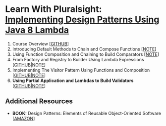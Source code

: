 # Learn With Pluralsight: [Implementing Design Patterns Using Java 8 Lambda][url.course]

1. Course Overview [[GITHUB][m1.gh]]
2. Introducing Default Methods to Chain and Compose Functions [[NOTE][m2.note]]
3. Using Function Composition and Chaining to Build Comparators [[NOTE][m3.note]]
4. From Factory and Registry to Builder Using Lambda Expressions [[GITHUB][m4.gh]|[NOTE][m4.gh.note]]
5. Implementing The Visitor Pattern Using Functions and Composition [[GITHUB][m5.gh]|[NOTE][m5.gh.note]]
6. **Using Partial Application and Lambdas to Build Validators** [[GITHUB][m6.gh]|[NOTE][m6.gh.note]] 

## Additional Resources

- **BOOK:** Design Patterns: Elements of Reusable Object-Oriented Software [[AMAZON][res.book.DesignPatterns]]

[url.course]: https://app.pluralsight.com/library/courses/implementing-design-patterns-java-8-lambda-expression

[m1.gh]:        https://github.com/reinielfc/lrn-ps-java8-lambda-design-patterns/tree/main
[m2.note]:      2-IntroducingDefaultMethodsToChainAndComposeFunctions.note.md
[m3.note]:      3-UsingFunctionCompositionAndChainingToBuildComparators.note.md
[m4.gh]:        https://github.com/reinielfc/lrn-ps-java8-lambda-design-patterns/tree/4-FromFactoryAndRegistryToBuilderUsingLambdaExpressions
[m4.gh.note]:   https://github.com/reinielfc/lrn-ps-java8-lambda-design-patterns/blob/4-FromFactoryAndRegistryToBuilderUsingLambdaExpressions/4-FromFactoryAndRegistryToBuilderUsingLambdaExpressions.note.md
[m5.gh]:        https://github.com/reinielfc/lrn-ps-java8-lambda-design-patterns/tree/5-ImplementingTheVisitorPatternUsingFunctionsAndComposition
[m5.gh.note]:   https://github.com/reinielfc/lrn-ps-java8-lambda-design-patterns/blob/5-ImplementingTheVisitorPatternUsingFunctionsAndComposition/5-ImplementingTheVisitorPatternUsingFunctionsAndComposition.note.md
[m6.gh]:        https://github.com/reinielfc/lrn-ps-java8-lambda-design-patterns/tree/6-UsingPartialApplicationAndLambdasToBuildValidators
[m6.gh.note]:   https://github.com/reinielfc/lrn-ps-java8-lambda-design-patterns/blob/6-UsingPartialApplicationAndLambdasToBuildValidators/6-UsingPartialApplicationAndLambdasToBuildValidators.note.md

[res.book.DesignPatterns]: https://www.amazon.com/Design-Patterns-Object-Oriented-Addison-Wesley-Professional-ebook/dp/B000SEIBB8
